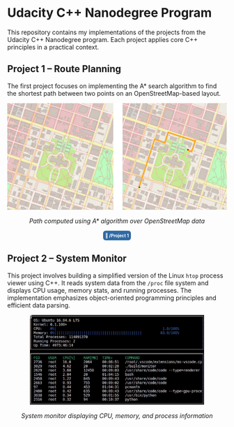 # Udacity C++ Nanodegree Program

This repository contains my implementations of the projects from the Udacity C++ Nanodegree program. Each project applies core C++ principles in a practical context. 

## Project 1 – Route Planning

The first project focuses on implementing the A* search algorithm to find the shortest path between two points on an OpenStreetMap-based layout.

<p align="center">
  <img src="images/Route Planning.png" alt="Route Planning Preview" width="600"/>
</p>
<p align="center">
  <em>Path computed using A* algorithm over OpenStreetMap data</em>
</p>


<p align="center">
  <a href="https://github.com/abdullaxahmed/Udacity-Cpp-Nanodegree/tree/main/Project-1%20Route%20Planning" style="
    display: inline-block;
    padding: 5px 5px;
    font-size: 10px;
    font-weight: bold;
    color: white;
    background-color: #165798e1;
    border-radius: 6px;
    text-decoration: none;
  ">📂 /Project 1</a>
</p>

## Project 2 – System Monitor

This project involves building a simplified version of the Linux `htop` process viewer using C++. It reads system data from the `/proc` file system and displays CPU usage, memory stats, and running processes. The implementation emphasizes object-oriented programming principles and efficient data parsing.

<p align="center">
  <img src="images/System Monitor.gif" alt="System Monitor Preview" width="400"/>
</p>
<p align="center">
  <em>System monitor displaying CPU, memory, and process information</em>
</p>